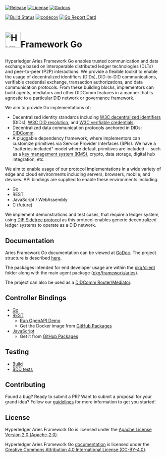 [![Release](https://img.shields.io/github/release/hyperledger/aries-framework-go.svg?style=flat-square)](https://github.com/hyperledger/aries-framework-go/releases/latest)
[![License](https://img.shields.io/badge/License-Apache%202.0-blue.svg)](https://raw.githubusercontent.com/hyperledger/aries-framework-go/master/LICENSE)
[![Godocs](https://img.shields.io/badge/godoc-reference-blue.svg)](https://pkg.go.dev/github.com/hyperledger/aries-framework-go)

[![Build Status](https://github.com/hyperledger/aries-framework-go/workflows/build/badge.svg)](https://github.com/hyperledger/aries-framework-go/actions)
[![codecov](https://codecov.io/gh/hyperledger/aries-framework-go/branch/master/graph/badge.svg)](https://codecov.io/gh/hyperledger/aries-framework-go)
[![Go Report Card](https://goreportcard.com/badge/github.com/hyperledger/aries-framework-go)](https://goreportcard.com/report/github.com/hyperledger/aries-framework-go)

# <p><img src="https://raw.githubusercontent.com/hyperledger/aries-rfcs/1371a4807ead74c36ea7d5af909064ec491b78c1/collateral/Hyperledger_Aries_Logo_Color.png" height="50px" alt="Hyperledger Aries">Framework Go</p>

Hyperledger Aries Framework Go enables trusted communication and data exchange based on interoperable distributed ledger technologies (DLTs) and peer-to-peer (P2P) interactions.
We provide a flexible toolkit to enable the usage of decentralized identifiers (DIDs), DID-to-DID communications, verifiable credential exchange, transaction authorizations, and data communication protocols. From these building blocks, implementors can build agents, mediators and other DIDComm features in a manner that is agnostic to a particular DID network or governance framework.

We aim to provide Go implementations of:

- Decentralized identity standards including [W3C decentralized identifiers](https://w3c.github.io/did-core/) (DIDs), [W3C DID resolution](https://w3c-ccg.github.io/did-resolution/), and [W3C verifiable credentials](https://w3c.github.io/vc-data-model/).
- Decentralized data communication protocols anchored in DIDs: [DIDComm](https://github.com/hyperledger/aries-rfcs/blob/master/concepts/0005-didcomm).
- A pluggable dependency framework, where implementors can customize primitives via Service Provider Interfaces (SPIs). We have a "batteries included" model where default primitives are included -- such as a [key management system (KMS)](docs/kms_secretlock.md), crypto, data storage, digital hub integration, etc.

We aim to enable usage of our protocol implementations in a wide variety of edge and cloud environments including servers, browsers, mobile, and devices.
API bindings are supplied to enable these environments including:

- Go
- REST
- JavaScript / WebAssembly
- C (future)

We implement demonstrations and test cases, that require a ledger system, using [DIF Sidetree protocol](https://github.com/decentralized-identity/sidetree/blob/master/docs/protocol.md) as this protocol enables generic decentralized ledger systems to operate as a DID network.

## Documentation
Aries Framework Go documentation can be viewed at [GoDoc](https://pkg.go.dev/github.com/hyperledger/aries-framework-go). The project structure is described [here](docs/project_structure.md).

The packages intended for end developer usage are within the [pkg/client](https://pkg.go.dev/github.com/hyperledger/aries-framework-go/pkg/client) folder along with the main agent package ([pkg/framework/aries](https://pkg.go.dev/github.com/hyperledger/aries-framework-go/pkg/framework/aries)).

The project can also be used as a [DIDComm Router/Mediator](docs/didcomm_router.md).

## Controller Bindings
- [Go](docs/go/README.md)
- [REST](docs/rest/README.md)
  - [Run OpenAPI Demo](docs/rest/openapi_demo.md)
  - Get the Docker image from [GitHub Packages](https://github.com/hyperledger/aries-framework-go/packages/69982)
- [JavaScript](cmd/aries-js-worker/README.md)
  - Get it from [GitHub Packages](https://github.com/hyperledger/aries-framework-go/packages/123279)

## Testing
- [Build](docs/test/build.md)
- [BDD tests](docs/test/bdd_tests.md)

## Contributing
Found a bug? Ready to submit a PR? Want to submit a proposal for your grand
idea? Follow our [guidelines](.github/CONTRIBUTING.md) for more information
to get you started!

## License
Hyperledger Aries Framework Go is licensed under the [Apache License Version 2.0 (Apache-2.0)](LICENSE).

Hyperledger Aries Framework Go [documentation](docs) is licensed under the [Creative Commons Attribution 4.0 International License (CC-BY-4.0)](http://creativecommons.org/licenses/by/4.0/).
